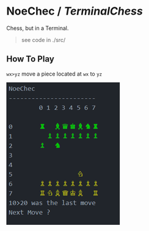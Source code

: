 # NoeChec / *TerminalChess*

Chess, but in a Terminal.

> see code in ./src/

## How To Play

   `wx>yz` move a piece located at `wx` to `yz`
   
   ![a screenshot of the game](./screenshot.png)